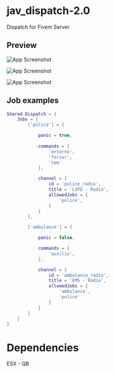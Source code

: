 # jav_dispatch-2.0
 Dispatch for Fivem Server


## Preview

![App Screenshot](https://media.discordapp.net/attachments/970447872732573737/1209231842608160891/image.png?ex=65e62be9&is=65d3b6e9&hm=6050aee762d2b2c3682c991324a876c9071a0cf16ce112d218672044fd09b6cf&=&format=webp&quality=lossless)

![App Screenshot](https://cdn.discordapp.com/attachments/970447872732573737/1209231842901889174/image.png?ex=65e62be9&is=65d3b6e9&hm=194895178831c8513ae99011d9da6dfdadcab61292241a02529d3fca065e5237&)

![App Screenshot](https://media.discordapp.net/attachments/970447872732573737/1209231843258535976/image.png?ex=65e62be9&is=65d3b6e9&hm=c6145e566b550eac4309f28a1983f349b1f199a67e988872b017d18cf4d2adf5&=&format=webp&quality=lossless)



## Job examples

```lua
Shared.Dispatch = {
    Jobs = {
        ['police'] = {

            panic = true,
            
            commands = {
                'entorno',
                'forzar',
                'tem'
            },

            channel = {
                id = 'police_radio',
                title = 'LSPD - Radio',
                allowedJobs = {
                    'police',
                }
            }
        },

        ['ambulance'] = {

            panic = false,

            commands = {
                'auxilio',
            },

            channel = {
                id = 'ambulance_radio',
                title = 'EMS - Radio',
                allowedJobs = {
                    'ambulance',
                    'police'
                }
            }
        }
    }
}
```

# Dependencies
 ESX - QB


